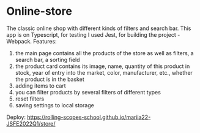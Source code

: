 # Online-store
The classic online shop with different kinds of filters and search bar. This app is on Typescript, for testing I used Jest, for building the project - Webpack.
Features:
1. the main page contains all the products of the store as well as filters, a search bar, a sorting field
2. the product card contains its image, name, quantity of this product in stock, year of entry into the market, color, manufacturer, etc., whether the product is in the basket
3. adding items to cart
4. you can filter products by several filters of different types
5. reset filters
6. saving settings to local storage

Deploy: https://rolling-scopes-school.github.io/mariia22-JSFE2022Q1/store/
